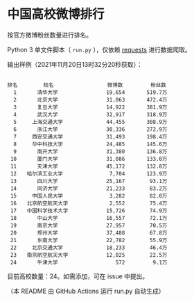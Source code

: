 
# 中国高校微博排行

按官方微博粉丝数量进行排名。

Python 3 单文件脚本（ `run.py` ），仅依赖 [requests](https://github.com/psf/requests) 进行数据爬取。

输出样例（2021年11月20日13时32分20秒获取）：

```

排名　　　　　校名　　　　　         微博数         粉丝数
  1　　　　清华大学　　　　         19,654       519.7万
  2　　　　北京大学　　　　         31,063       472.4万
  3　　　　复旦大学　　　　         14,922       381.9万
  4　　　　武汉大学　　　　         32,917       318.9万
  5　　　上海交通大学　　　         44,455       308.9万
  6　　　　浙江大学　　　　         30,336       272.9万
  7　　　西安交通大学　　　         31,493       198.4万
  8　　　华中科技大学　　　         24,485       145.6万
  9　　　　南开大学　　　　         31,380       136.8万
 10　　　　厦门大学　　　　         31,086       133.0万
 11　　　　天津大学　　　　         45,172       132.8万
 12　　哈尔滨工业大学　　　          7,704       123.9万
 13　　　　四川大学　　　　         25,167        93.1万
 14　　　　同济大学　　　　         21,233        83.2万
 15　　　中国人民大学　　　          3,282        82.0万
 16　　北京航空航天大学　　          2,552        75.4万
 17　　中国科学技术大学　　         15,726        74.9万
 18　　　　中山大学　　　　         16,557        72.1万
 19　　　　南京大学　　　　         27,957        70.5万
 20　　　　郑州大学　　　　         37,488        67.8万
 21　　　　东南大学　　　　         22,782        55.9万
 22　　　北京交通大学　　　         18,233        46.4万
 23　　南京航空航天大学　　         12,025        22.5万
 24　　　　牛津大学　　　　            572         9.1万

```

目前高校数量：24。如需添加，可在 issue 中提出。

（本 README 由 GitHub Actions 运行 run.py 自动生成）
